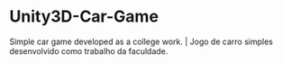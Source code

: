 # Unity3D-Car-Game
Simple car game developed as a college work. | Jogo de carro simples desenvolvido como trabalho da faculdade.
